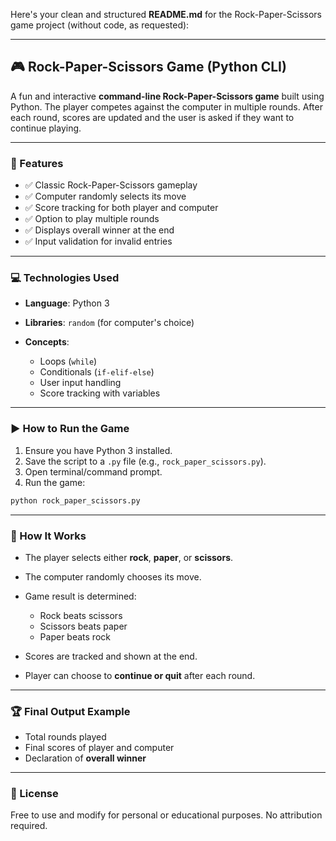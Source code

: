 Here's your clean and structured **README.md** for the Rock-Paper-Scissors game project (without code, as requested):

---

## 🎮 Rock-Paper-Scissors Game (Python CLI)

A fun and interactive **command-line Rock-Paper-Scissors game** built using Python. The player competes against the computer in multiple rounds. After each round, scores are updated and the user is asked if they want to continue playing.

---

### 📌 Features

* ✅ Classic Rock-Paper-Scissors gameplay
* ✅ Computer randomly selects its move
* ✅ Score tracking for both player and computer
* ✅ Option to play multiple rounds
* ✅ Displays overall winner at the end
* ✅ Input validation for invalid entries

---

### 💻 Technologies Used

* **Language**: Python 3
* **Libraries**: `random` (for computer's choice)
* **Concepts**:

  * Loops (`while`)
  * Conditionals (`if-elif-else`)
  * User input handling
  * Score tracking with variables

---

### ▶️ How to Run the Game

1. Ensure you have Python 3 installed.
2. Save the script to a `.py` file (e.g., `rock_paper_scissors.py`).
3. Open terminal/command prompt.
4. Run the game:

```bash
python rock_paper_scissors.py
```

---

### 🧪 How It Works

* The player selects either **rock**, **paper**, or **scissors**.
* The computer randomly chooses its move.
* Game result is determined:

  * Rock beats scissors
  * Scissors beats paper
  * Paper beats rock
* Scores are tracked and shown at the end.
* Player can choose to **continue or quit** after each round.

---

### 🏆 Final Output Example

* Total rounds played
* Final scores of player and computer
* Declaration of **overall winner**

---

### 📜 License

Free to use and modify for personal or educational purposes. No attribution required.
